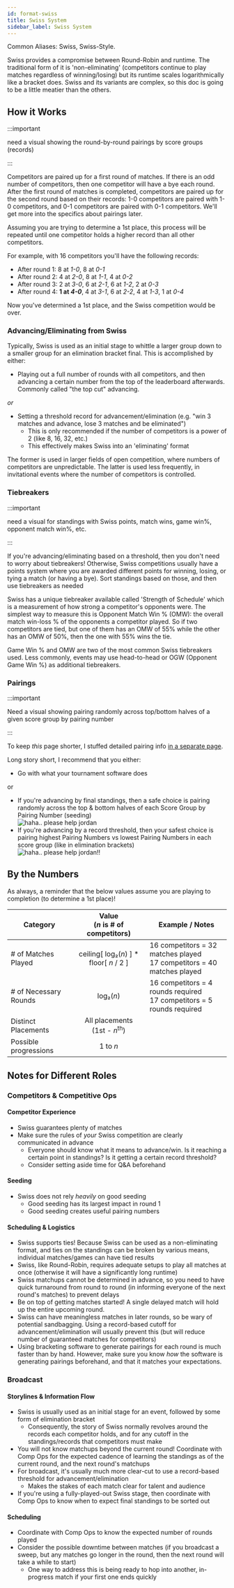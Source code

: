 ```yaml
---
id: format-swiss
title: Swiss System
sidebar_label: Swiss System
---
```


Common Aliases: Swiss, Swiss-Style.

Swiss provides a compromise between Round-Robin and runtime.
The traditional form of it is 'non-eliminating' (competitors continue to play matches regardless of winning/losing) but its runtime scales logarithmically like a bracket does.
Swiss and its variants are complex, so this doc is going to be a little meatier than the others.

## How it Works

:::important

need a visual showing the round-by-round pairings by score groups (records)

:::

Competitors are paired up for a first round of matches.
If there is an odd number of competitors, then one competitor will have a bye each round.
After the first round of matches is completed, competitors are paired up for the second round based on their records: 1-0 competitors are paired with 1-0 competitors, and 0-1 competitors are paired with 0-1 competitors.
We'll get more into the specifics about pairings later.

Assuming you are trying to determine a 1st place, this process will be repeated until one competitor holds a higher record than all other competitors.

For example, with 16 competitors you'll have the following records:

* After round 1: 8 at *1-0*, 8 at *0-1*
* After round 2: 4 at *2-0*, 8 at *1-1*, 4 at *0-2*
* After round 3: 2 at *3-0*, 6 at *2-1*, 6 at *1-2*, 2 at *0-3*
* After round 4: **1 at *4-0***, 4 at *3-1*, 6 at *2-2*, 4 at *1-3*, 1 at *0-4*

Now you've determined a 1st place, and the Swiss competition would be over.

### Advancing/Eliminating from Swiss

Typically, Swiss is used as an initial stage to whittle a larger group down to a smaller group for an elimination bracket final.
This is accomplished by either:

* Playing out a full number of rounds with all competitors, and then advancing a certain number from the top of the leaderboard afterwards. Commonly called "the top cut" advancing.

*or*

* Setting a threshold record for advancement/elimination (e.g. "win 3 matches and advance, lose 3 matches and be eliminated")
  * This is only recommended if the number of competitors is a power of 2 (like 8, 16, 32, etc.)
  * This effectively makes Swiss into an 'eliminating' format

The former is used in larger fields of open competition, where numbers of competitors are unpredictable.
The latter is used less frequently, in invitational events where the number of competitors is controlled.

### Tiebreakers

:::important

need a visual for standings with Swiss points, match wins, game win%, opponent match win%, etc.

:::

If you're advancing/eliminating based on a threshold, then you don't need to worry about tiebreakers!
Otherwise, Swiss competitions usually have a points system where you are awarded different points for winning, losing, or tying a match (or having a bye).
Sort standings based on those, and then use tiebreakers as needed

Swiss has a unique tiebreaker available called 'Strength of Schedule' which is a measurement of how strong a competitor's opponents were.
The simplest way to measure this is Opponent Match Win % (OMW): the overall match win-loss % of the opponents a competitor played.
So if two competitors are tied, but one of them has an OMW of 55% while the other has an OMW of 50%, then the one with 55% wins the tie.

Game Win % and OMW are two of the most common Swiss tiebreakers used.
Less commonly, events may use head-to-head or OGW (Opponent Game Win %) as additional tiebreakers.

### Pairings

:::important

Need a visual showing pairing randomly across top/bottom halves of a given score group by pairing number

:::

To keep *this* page shorter, I stuffed detailed pairing info [in a separate page](swiss-pairings).

Long story short, I recommend that you either:

* Go with what your tournament software does

or

* If you're advancing by final standings, then a safe choice is pairing randomly across the top & bottom halves of each Score Group by Pairing Number (seeding) <br />
![haha.. please help jordan](/img/godhelpme3.jpg)
* If you're advancing by a record threshold, then your safest choice is pairing highest Pairing Numbers vs lowest Pairing Numbers in each score group (like in elimination brackets) <br /> ![haha.. please help jordan!!](/img/godhelpme2.jpg)

## By the Numbers

As always, a reminder that the below values assume you are playing to completion (to determine a 1st place)!

| Category              |      Value <br />(*n* is # of competitors)                |   Example / Notes |
| -------------         | :-----------:             | ----- |
| # of Matches Played   | ceiling[ log₂(*n*) ] \* floor[ *n*  / 2 ]                   | 16 competitors = 32 matches played <br />17 competitors = 40 matches played |
| # of Necessary Rounds    |   log₂(*n*)               | 16 competitors = 4 rounds required <br /> 17 competitors = 5 rounds required |
| Distinct Placements   |   All placements <br /> (1st - *n*<sup>th</sup>)       |
| Possible progressions | 1 to *n*  |

## Notes for Different Roles

### Competitors & Competitive Ops

#### Competitor Experience

* Swiss guarantees plenty of matches
* Make sure the rules of *your* Swiss competition are clearly communicated in advance
  * Everyone should know what it means to advance/win. Is it reaching a certain point in standings? Is it getting a certain record threshold?
  * Consider setting aside time for Q&A beforehand

#### Seeding

* Swiss does not rely *heavily* on good seeding
  * Good seeding has its largest impact in round 1
  * Good seeding creates useful pairing numbers

#### Scheduling & Logistics

* Swiss supports ties! Because Swiss can be used as a non-eliminating format, and ties on the standings can be broken by various means, individual matches/games can have tied results
* Swiss, like Round-Robin, requires adequate setups to play all matches at once (otherwise it will have a significantly long runtime)
* Swiss matchups cannot be determined in advance, so you need to have quick turnaround from round to round (in informing everyone of the next round's matches) to prevent delays
* Be on top of getting matches started! A single delayed match will hold up the entire upcoming round.
* Swiss can have meaningless matches in later rounds, so be wary of potential sandbagging. Using a record-based cutoff for advancement/elimination will usually prevent this (but will reduce number of guaranteed matches for competitors)
* Using bracketing software to generate pairings for each round is much faster than by hand. However, make sure you know *how* the software is generating pairings beforehand, and that it matches your expectations.

### Broadcast

#### Storylines & Information Flow

* Swiss is usually used as an initial stage for an event, followed by some form of elimination bracket
  * Consequently, the story of Swiss normally revolves around the records each competitor holds, and for any cutoff in the standings/records that competitors must make
* You will not know matchups beyond the current round! Coordinate with Comp Ops for the expected cadence of learning the standings as of the current round, and the next round's matchups
* For broadcast, it's usually much more clear-cut to use a record-based threshold for advancement/elimination
  * Makes the stakes of each match clear for talent and audience
* If you're using a fully-played-out Swiss stage, then coordinate with Comp Ops to know when to expect final standings to be sorted out

#### Scheduling

* Coordinate with Comp Ops to know the expected number of rounds played
* Consider the possible downtime between matches (if you broadcast a sweep, but any matches go longer in the round, then the next round will take a while to start)
  * One way to address this is being ready to hop into another, in-progress match if your first one ends quickly
